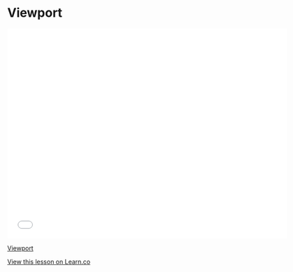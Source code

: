 # Viewport

<iframe width="640" height="480" src="//www.youtube.com/embed/pbXerw3QKek?rel=0&modestbranding=1" frameborder="0" allowfullscreen></iframe><p><a href="https://www.youtube.com/watch?v=pbXerw3QKek">Viewport</a></p>


<a href='https://learn.co/lessons/viewport' data-visibility='hidden'>View this lesson on Learn.co</a>
